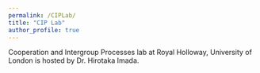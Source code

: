 ```yaml
---
permalink: /CIPLab/
title: "CIP Lab"
author_profile: true
---
```


Cooperation and Intergroup Processes lab at Royal Holloway, University of London is hosted by Dr. Hirotaka Imada. 